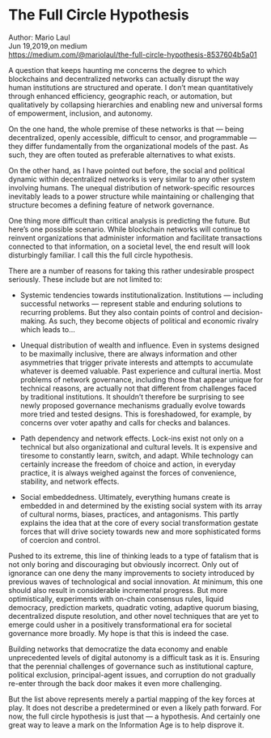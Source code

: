 # The Full Circle Hypothesis

Author: Mario Laul  
Jun 19,2019,on medium  
https://medium.com/@mariolaul/the-full-circle-hypothesis-8537604b5a01  

A question that keeps haunting me concerns the degree to which blockchains and decentralized networks can actually disrupt the way human institutions are structured and operate. I don’t mean quantitatively through enhanced efficiency, geographic reach, or automation, but qualitatively by collapsing hierarchies and enabling new and universal forms of empowerment, inclusion, and autonomy.

On the one hand, the whole premise of these networks is that — being decentralized, openly accessible, difficult to censor, and programmable — they differ fundamentally from the organizational models of the past. As such, they are often touted as preferable alternatives to what exists.

On the other hand, as I have pointed out before, the social and political dynamic within decentralized networks is very similar to any other system involving humans. The unequal distribution of network-specific resources inevitably leads to a power structure while maintaining or challenging that structure becomes a defining feature of network governance.

One thing more difficult than critical analysis is predicting the future. But here’s one possible scenario. While blockchain networks will continue to reinvent organizations that administer information and facilitate transactions connected to that information, on a societal level, the end result will look disturbingly familiar. I call this the full circle hypothesis.

There are a number of reasons for taking this rather undesirable prospect seriously. These include but are not limited to:

- Systemic tendencies towards institutionalization. Institutions — including successful networks — represent stable and enduring solutions to recurring problems. But they also contain points of control and decision-making. As such, they become objects of political and economic rivalry which leads to…

- Unequal distribution of wealth and influence. Even in systems designed to be maximally inclusive, there are always information and other asymmetries that trigger private interests and attempts to accumulate whatever is deemed valuable.
Past experience and cultural inertia. Most problems of network governance, including those that appear unique for technical reasons, are actually not that different from challenges faced by traditional institutions. It shouldn’t therefore be surprising to see newly proposed governance mechanisms gradually evolve towards more tried and tested designs. This is foreshadowed, for example, by concerns over voter apathy and calls for checks and balances.

- Path dependency and network effects. Lock-ins exist not only on a technical but also organizational and cultural levels. It is expensive and tiresome to constantly learn, switch, and adapt. While technology can certainly increase the freedom of choice and action, in everyday practice, it is always weighed against the forces of convenience, stability, and network effects.

- Social embeddedness. Ultimately, everything humans create is embedded in and determined by the existing social system with its array of cultural norms, biases, practices, and antagonisms. This partly explains the idea that at the core of every social transformation gestate forces that will drive society towards new and more sophisticated forms of coercion and control.

Pushed to its extreme, this line of thinking leads to a type of fatalism that is not only boring and discouraging but obviously incorrect. Only out of ignorance can one deny the many improvements to society introduced by previous waves of technological and social innovation. At minimum, this one should also result in considerable incremental progress. But more optimistically, experiments with on-chain consensus rules, liquid democracy, prediction markets, quadratic voting, adaptive quorum biasing, decentralized dispute resolution, and other novel techniques that are yet to emerge could usher in a positively transformational era for societal governance more broadly. My hope is that this is indeed the case.

Building networks that democratize the data economy and enable unprecedented levels of digital autonomy is a difficult task as it is. Ensuring that the perennial challenges of governance such as institutional capture, political exclusion, principal-agent issues, and corruption do not gradually re-enter through the back door makes it even more challenging.

But the list above represents merely a partial mapping of the key forces at play. It does not describe a predetermined or even a likely path forward. For now, the full circle hypothesis is just that — a hypothesis. And certainly one great way to leave a mark on the Information Age is to help disprove it.
